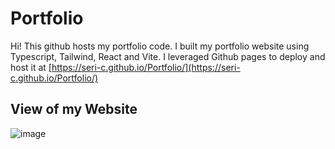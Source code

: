 # Portfolio
Hi! This github hosts my portfolio code. I built my portfolio website using Typescript, Tailwind, React and Vite. I leveraged Github pages to deploy and host it at  [https://seri-c.github.io/Portfolio/](https://seri-c.github.io/Portfolio/)


## View of my Website
![image](https://github.com/user-attachments/assets/6091ff0c-4697-4645-997d-3aa770dd8559)



